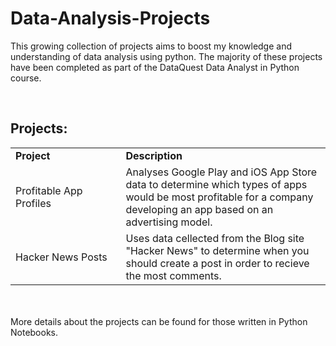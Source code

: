 # Data-Analysis-Projects
This growing collection of projects aims to boost my knowledge and understanding of data analysis using python. The majority of these projects have been completed as part of the DataQuest Data Analyst in Python course.

<br>

## Projects:

<table>
    <tr>
        <td>
            <b>Project</b>&nbsp;&nbsp;&nbsp;&nbsp;&nbsp;&nbsp;&nbsp;&nbsp;&nbsp;&nbsp;&nbsp;&nbsp;&nbsp;&nbsp;&nbsp;&nbsp;&nbsp;&nbsp;&nbsp;&nbsp;&nbsp;&nbsp;&nbsp;&nbsp;
        </td>
        <td>
            <b>Description</b>
        </td>
    </tr>
    <tr>
        <td>
            Profitable App Profiles 
        </td>
        <td>
            Analyses Google Play and iOS App Store data to determine which types of apps would be most profitable for a company developing an app based on an advertising model.
        </td>
    </tr>
    <tr>
        <td>
            Hacker News Posts
        </td>
        <td>
            Uses data cellected from the Blog site "Hacker News" to determine when you should create a post in order to recieve the most comments.
        </td>
    </tr>
</table>
<br>
<br>
More details about the projects can be found for those written in Python Notebooks.
